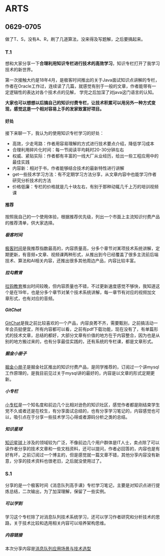 # ARTS

## 0629-0705

做了T、S，没有A、R，刷了几道算法，没来得及写题解，之后要搞起来。

### T.1

想和大家分享一下**合理利用知识专栏进行技术的高效学习**，知识专栏打开了我学习技术的新世界。

第一次接触大约是18年4月，是极客时间推出的关于Java面试知识点讲解的专栏，作者在Oracle工作过，连续读了几篇，就感觉有别于一般的文章，作者能带有一定逻辑性的表达对各个技术点的见解， 学完之后加深了对java这门语言的认知。

**大家也可以想想以后搞自己的知识付费专栏，让技术积累可以用另外一种方式变现，感觉这是一个相对容易上手的发家致富好项目。**

#### 好处

接下来聊一下，我认为的使用知识专栏学习的好处：

- 高效，少走弯路：作者用容易理解的方式进行技术要点介绍，降低学习成本
- 合理利用碎片化时间：每一节阅读平均耗时20-30分钟左右
- 权威、紧贴实际：作者都有丰富的一线大厂从业经历，给出一些工程应用中的最佳实践
- 内容新：相对于书，作者能够结合技术的最新特性进行讲解
- get一些技术学习方法：有不定期学习方法分享，从文章内容中也能学习作者研究分析技术的方法
- 价格低廉：专栏的价格就是几十块左右，有别于那种动辄几千上万的培训视频课

#### 推荐

按照我自己的一个使用体验，根据推荐优先级，列出一个市面上主流知识付费产品的推荐清单，供大家选择。

##### 极客时间

[极客时间](https://time.geekbang.org)是我推荐指数最高的，内容质量高，分多个章节对某项技术系统讲解，定期更新，有音频+文章、视频课两种形式，从推出到今已经覆盖了很多主流前后端技术、算法和AI相关内容，还推出很多其他周边产品，内容比较丰富。

##### 拉勾教育

[拉钩教育](https://kaiwu.lagou.com)推出时间较晚，但内容质量也不错，不过更新速度感觉不够快，我知道这个是在19年，也是分多个章节对某个技术系统讲解，每一章节有对应的视频加文章形式，也有对应的音频。

##### GitChat

[GitChat](https://gitbook.cn)是我之前比较喜欢的一个产品，内容良莠不齐，需要甄别，之前搞活动一年会员挺便宜，所有内容都可以看，之前有pdf下载功能，现在没有了，有单篇形式的技术文章，总结的都好，大部分文章有价值的地方在于内容整合，因为也是从别的地方搬过来的，也有分享最佳实践的，还有系统的专栏课，都是文章形式。

##### 掘金小册子

[掘金小册子](https://juejin.im/books)是掘金社区推出的知识付费产品，是同学推荐的，订阅过一个讲mysql工作原理的，是我目前见过关于mysql讲的最好的，内容是以文章的形式定期更新。

##### 小专栏

[小专栏](https://xiaozhuanlan.com)是一个知名度和前边几个比相对逊色的知识社区，感觉作者都是刚结束学生党不久或者还是在校生，有分享面试总结的，也有分享学习笔记的，内容感觉也可以，吸引点在于分享一些技术学习心得或者源码分析之类的总结。

##### 知识星球

[知识星球](https://wx.zsxq.com/dweb2/login)上涉及的领域较为广泛，不像前边几个用户群体是IT人士，卖点除了可以读作者分享的技术文章和一些文档资料，还可以提问，作者必回答的，内容也是有好有坏，之前订阅过一个博主的，但是感觉就一篇文章不错，其他分享内容没有新意，分享的技术资料也很老旧，之后就没使用过了。

### S.1

分享的是一个极客时间《消息队列高手课》专栏学习笔记，主要是对知识点进行提炼总结，二次输出，为了加深理解，保留了一些实例。

##### 可以学到

学习这个专栏除了对消息队列技术系统学习，还可以学习作者研究和分析技术的思路，关于技术比较和选用相关内容可以培养架构思维。

##### 内容链接

本次分享内容是[消息队列应用场景与技术选型](https://github.com/lijiangui/MQ-Study-Note/blob/master/1消息队列应用场景与技术选型/1消息队列应用场景与技术选型.md)



###  
